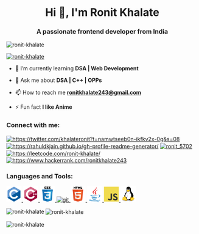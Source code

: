 <h1 align="center">Hi 👋, I'm Ronit Khalate</h1>
<h3 align="center">A passionate frontend developer from India</h3>

<p align="left"> <img src="https://komarev.com/ghpvc/?username=ronit-khalate&label=Profile%20views&color=0e75b6&style=flat" alt="ronit-khalate" /> </p>

<p align="left"> <a href="https://github.com/ryo-ma/github-profile-trophy"><img src="https://github-profile-trophy.vercel.app/?username=ronit-khalate" alt="ronit-khalate" /></a> </p>

- 🌱 I’m currently learning **DSA | Web Development**

- 💬 Ask me about **DSA | C++ | OPPs**

- 📫 How to reach me **ronitkhalate243@gmail.com**

- ⚡ Fun fact **I like Anime**

<h3 align="left">Connect with me:</h3>
<p align="left">
<a href="https://twitter.com/https://twitter.com/khalateronit?t=namwtseeb0n-ikfkv2x-0g&s=08" target="blank"><img align="center" src="https://raw.githubusercontent.com/rahuldkjain/github-profile-readme-generator/master/src/images/icons/Social/twitter.svg" alt="https://twitter.com/khalateronit?t=namwtseeb0n-ikfkv2x-0g&s=08" height="30" width="40" /></a>
<a href="https://linkedin.com/in/https://rahuldkjain.github.io/gh-profile-readme-generator/" target="blank"><img align="center" src="https://raw.githubusercontent.com/rahuldkjain/github-profile-readme-generator/master/src/images/icons/Social/linked-in-alt.svg" alt="https://rahuldkjain.github.io/gh-profile-readme-generator/" height="30" width="40" /></a>
<a href="https://instagram.com/ronit_5702" target="blank"><img align="center" src="https://raw.githubusercontent.com/rahuldkjain/github-profile-readme-generator/master/src/images/icons/Social/instagram.svg" alt="ronit_5702" height="30" width="40" /></a>
<a href="https://www.leetcode.com/https://leetcode.com/ronit-khalate/" target="blank"><img align="center" src="https://raw.githubusercontent.com/rahuldkjain/github-profile-readme-generator/master/src/images/icons/Social/leet-code.svg" alt="https://leetcode.com/ronit-khalate/" height="30" width="40" /></a>
<a href="https://www.hackerearth.com/https://www.hackerrank.com/ronitkhalate243" target="blank"><img align="center" src="https://raw.githubusercontent.com/rahuldkjain/github-profile-readme-generator/master/src/images/icons/Social/hackerearth.svg" alt="https://www.hackerrank.com/ronitkhalate243" height="30" width="40" /></a>
</p>

<h3 align="left">Languages and Tools:</h3>
<p align="left"> <a href="https://www.cprogramming.com/" target="_blank" rel="noreferrer"> <img src="https://raw.githubusercontent.com/devicons/devicon/master/icons/c/c-original.svg" alt="c" width="40" height="40"/> </a> <a href="https://www.w3schools.com/cpp/" target="_blank" rel="noreferrer"> <img src="https://raw.githubusercontent.com/devicons/devicon/master/icons/cplusplus/cplusplus-original.svg" alt="cplusplus" width="40" height="40"/> </a> <a href="https://www.w3schools.com/css/" target="_blank" rel="noreferrer"> <img src="https://raw.githubusercontent.com/devicons/devicon/master/icons/css3/css3-original-wordmark.svg" alt="css3" width="40" height="40"/> </a> <a href="https://git-scm.com/" target="_blank" rel="noreferrer"> <img src="https://www.vectorlogo.zone/logos/git-scm/git-scm-icon.svg" alt="git" width="40" height="40"/> </a> <a href="https://www.w3.org/html/" target="_blank" rel="noreferrer"> <img src="https://raw.githubusercontent.com/devicons/devicon/master/icons/html5/html5-original-wordmark.svg" alt="html5" width="40" height="40"/> </a> <a href="https://www.java.com" target="_blank" rel="noreferrer"> <img src="https://raw.githubusercontent.com/devicons/devicon/master/icons/java/java-original.svg" alt="java" width="40" height="40"/> </a> <a href="https://developer.mozilla.org/en-US/docs/Web/JavaScript" target="_blank" rel="noreferrer"> <img src="https://raw.githubusercontent.com/devicons/devicon/master/icons/javascript/javascript-original.svg" alt="javascript" width="40" height="40"/> </a> <a href="https://www.linux.org/" target="_blank" rel="noreferrer"> <img src="https://raw.githubusercontent.com/devicons/devicon/master/icons/linux/linux-original.svg" alt="linux" width="40" height="40"/> </a> </p>

<p><img align="left" src="https://github-readme-stats.vercel.app/api/top-langs?username=ronit-khalate&show_icons=true&locale=en&layout=compact" alt="ronit-khalate" /></p>

<p>&nbsp;<img align="center" src="https://github-readme-stats.vercel.app/api?username=ronit-khalate&show_icons=true&locale=en" alt="ronit-khalate" /></p>

<p><img align="center" src="https://github-readme-streak-stats.herokuapp.com/?user=ronit-khalate&" alt="ronit-khalate" /></p>


